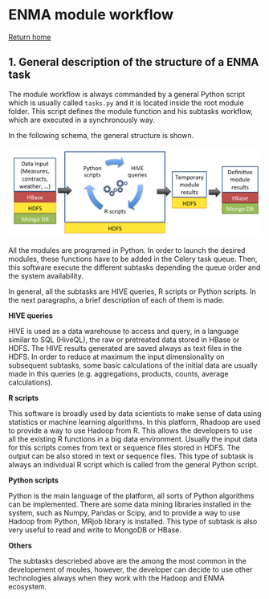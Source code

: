 # ENMA module workflow

[Return home](../Home.md)

## 1. General description of the structure of a ENMA task

The module workflow is always commanded by a general Python script which is usually called `tasks.py` and it is located inside the root module folder. This script defines the module function and his subtasks workflow, which are executed in a synchronously way.

In the following schema, the general structure is shown.

![ENMA Architecture](../pictures/modules_general_structure.png)


All the modules are programed in Python. In order to launch the desired modules, these functions have to be added in the Celery task queue. Then, this software execute the different subtasks depending the queue order and the system availability.

In general, all the subtasks are HIVE queries, R scripts or Python scripts. In the next paragraphs, a brief description of each of them is made.

**HIVE queries**

HIVE is used as a data warehouse to access and query, in a language similar to SQL (HiveQL), the raw or pretreated data stored in HBase or HDFS. The HIVE results generated are saved always as text files in the HDFS. In order to reduce at maximum the input dimensionality on subsequent subtasks, some basic calculations of the initial data are usually made in this queries (e.g. aggregations, products, counts, average calculations).


**R scripts**

This software is broadly used by data scientists to make sense of data using statistics or machine learning algorithms. In this platform,  Rhadoop are used to provide a way to use Hadoop from R. This allows the developers to use all the existing R functions in a big data environment. Usually the input data for this scripts comes from text or sequence files stored in HDFS. The output can be also stored in text or sequence files. This type of subtask is always an individual R script which is called from the general Python script.

**Python scripts**

Python is the main language of the platform, all sorts of Python algorithms can be implemented. There are some data mining libraries installed in the system, such as Numpy, Pandas or Scipy, and to provide a way to use Hadoop from Python, MRjob library is installed. This type of subtask is also very useful to read and write to MongoDB or HBase.

**Others**

The subtasks descriebed above are the among the most common in the developement of moules, however, the developer can decide to use other technologies always when they work with the Hadoop and ENMA ecosystem.
